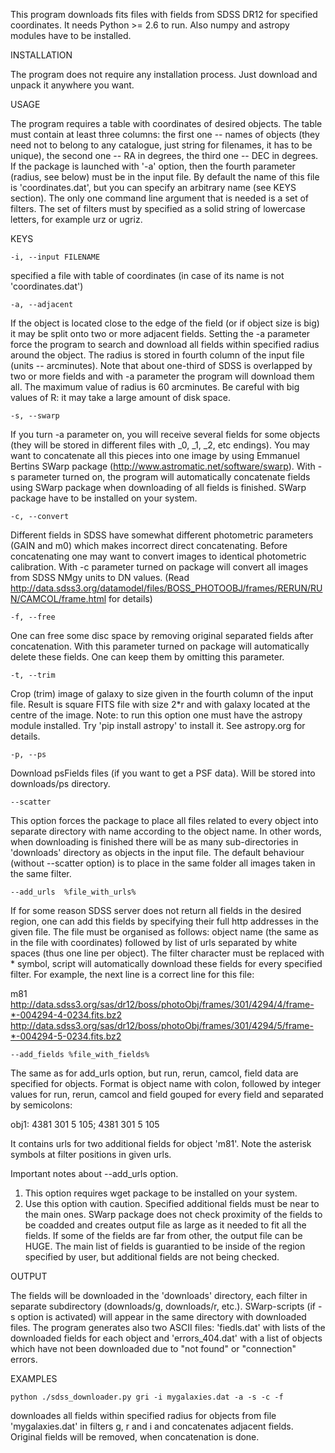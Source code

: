 This program downloads fits files with fields from SDSS DR12 for specified coordinates.
It needs Python >= 2.6 to run. Also numpy and astropy modules have to be installed.


INSTALLATION

The program does not require any installation process. Just download and unpack
it anywhere you want.


USAGE

The program requires a table with coordinates of desired objects. The table must
contain at least three columns: the first one -- names of objects (they need not to belong to
any catalogue, just string for filenames, it has to be unique), the second one -- RA
in degrees, the third one -- DEC in degrees. If the package is launched with '-a' option, then
the fourth parameter (radius, see below) must be in the input file. By default the name of this file is
'coordinates.dat', but you can specify an arbitrary name (see KEYS section).
    The only one command line argument that is needed is a set of filters. The set of
filters must by specified as a solid string of lowercase letters, for example urz or ugriz.


KEYS

    -i, --input FILENAME
specified a file with table of coordinates (in case of its name is not 'coordinates.dat')

    -a, --adjacent            
If the object is located close to the edge of the field (or if object size is big) it may
be split onto two or more adjacent fields. Setting the -a parameter force the program to
search and download all fields within specified radius around the object. The radius is
stored in fourth column of the input file (units -- arcminutes). 
Note that about one-third of SDSS is overlapped by two or more fields and with -a parameter
the program will download them all. The maximum value of radius is 60 arcminutes.
Be careful with big values of R: it may take a large amount of disk space.

    -s, --swarp
If you turn -a parameter on, you will receive several fields for some objects (they
will be stored in different files with _0, _1, _2, etc endings). You may want to concatenate
all this pieces into one image by using Emmanuel Bertins SWarp package
(http://www.astromatic.net/software/swarp). With -s parameter turned on, the program 
will automatically concatenate fields using SWarp package when downloading of all fields is finished.
SWarp package have to be installed on your system.

    -c, --convert
Different fields in SDSS have somewhat different photometric parameters (GAIN and m0) which makes
incorrect direct concatenating. Before concatenating one may want to convert images to identical
photometric calibration. With -c parameter turned on package will convert all images from SDSS NMgy
units to DN values. (Read http://data.sdss3.org/datamodel/files/BOSS_PHOTOOBJ/frames/RERUN/RUN/CAMCOL/frame.html
for details)

    -f, --free
One can free some disc space by removing original separated fields after concatenation. With this
parameter turned on package will automatically delete these fields. One can keep them by
omitting this parameter.

    -t, --trim
Crop (trim) image of galaxy to size given in the fourth column of the input file. Result is square FITS
file with size 2*r and with galaxy located at the centre of the image.
Note: to run this option one must have the astropy module installed. Try 'pip install astropy' to install it.
See astropy.org for details.

    -p, --ps
Download psFields files (if you want to get a PSF data). Will be stored into downloads/ps directory.

    --scatter
This option forces the package to place all files related to every object into separate
directory with name according to the object name. In other words, when downloading is finished
there will be as many sub-directories in 'downloads' directory as objects in the input file.
The default behaviour (without --scatter option) is to place in the same folder all images
taken in the same filter.

    --add_urls  %file_with_urls%
If for some reason SDSS server does not return all fields in the desired region, one can
add this fields by specifying their full http addresses in the given file. The file must be
organised as follows: object name (the same as in the file with coordinates) followed by
list of urls separated by white spaces (thus one line per object). The filter character
must be replaced with * symbol, script will automatically download these fields for every
specified filter. For example, the next line is a correct line for this file:

m81  http://data.sdss3.org/sas/dr12/boss/photoObj/frames/301/4294/4/frame-*-004294-4-0234.fits.bz2 http://data.sdss3.org/sas/dr12/boss/photoObj/frames/301/4294/5/frame-*-004294-5-0234.fits.bz2

    --add_fields %file_with_fields%
The same as for add_urls option, but run, rerun, camcol, field data are specified
for objects. Format is object name with colon, followed by integer values for run,
rerun, camcol and field gouped for every field and separated by semicolons:

obj1: 	4381 301 5 105; 4381 301 5 105

It contains urls for two additional fields for object 'm81'. Note the asterisk
symbols at filter positions in given urls. 

Important notes about --add_urls option.
1) This option requires wget package to be installed on your system.
2) Use this option with caution. Specified additional fields must be near to the main ones.
SWarp package does not check proximity of the fields to be coadded and creates output
file as large as it needed to fit all the fields. If some of the fields are far from other,
the output file can be HUGE. The main list of fields is guarantied to be inside of the
region specified by user, but additional fields are not being checked.

OUTPUT

The fields will be downloaded in the 'downloads' directory, each filter in separate subdirectory
(downloads/g, downloads/r, etc.). SWarp-scripts (if -s option is activated) will appear
in the same directory with downloaded files.
   The program generates also two ASCII files: 'fiedls.dat' with lists of the downloaded fields
for each object and 'errors_404.dat' with a list of objects which have not been downloaded
due to "not found" or "connection" errors.


EXAMPLES

    python ./sdss_downloader.py gri -i mygalaxies.dat -a -s -c -f

downloades all fields within specified radius for objects from file 'mygalaxies.dat'
in filters g, r and i and concatenates adjacent fields. Original fields will
be removed, when concatenation is done.